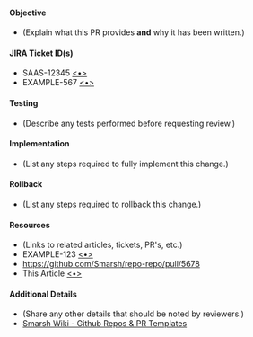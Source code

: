 #### Objective
- (Explain what this PR provides **and** why it has been written.)

#### JIRA Ticket ID(s)
- SAAS-12345 [<•>](https://smarsh.atlassian.net/browse/SAAS-12345)
- EXAMPLE-567 [<•>](https://smarsh.atlassian.net/browse/EXAMPLE-567)

#### Testing
- (Describe any tests performed before requesting review.)

#### Implementation
- (List any steps required to fully implement this change.)

#### Rollback
- (List any steps required to rollback this change.)

#### Resources
- (Links to related articles, tickets, PR's, etc.)
- EXAMPLE-123 [<•>](https://smarsh.atlassian.net/browse/EXAMPLE-123)
- https://github.com/Smarsh/repo-repo/pull/5678
- This Article [<•>](http://news.google.com/)

#### Additional Details
- (Share any other details that should be noted by reviewers.)
- [Smarsh Wiki - Github Repos & PR Templates](https://smarsh.atlassian.net/wiki/spaces/OCP/pages/2602011705/Github+Repos+Pull+Request+Templates?atlOrigin=eyJpIjoiMjAwOTM5YTFjMjVkNGQ5ODkyMTMxYjUxMWZiYWMzZjEiLCJwIjoiY29uZmx1ZW5jZS1jaGF0cy1pbnQifQ)
